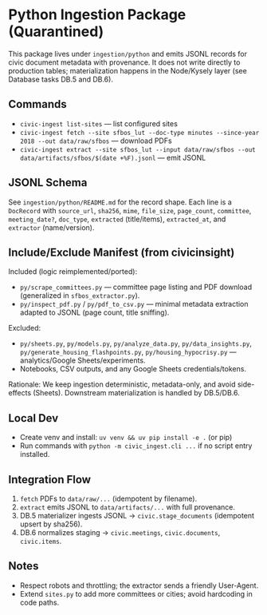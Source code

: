 # Python Ingestion Package (Quarantined)

This package lives under `ingestion/python` and emits JSONL records for civic document metadata with provenance. It does not write directly to production tables; materialization happens in the Node/Kysely layer (see Database tasks DB.5 and DB.6).

## Commands

- `civic-ingest list-sites` — list configured sites
- `civic-ingest fetch --site sfbos_lut --doc-type minutes --since-year 2018 --out data/raw/sfbos` — download PDFs
- `civic-ingest extract --site sfbos_lut --input data/raw/sfbos --out data/artifacts/sfbos/$(date +%F).jsonl` — emit JSONL

## JSONL Schema

See `ingestion/python/README.md` for the record shape. Each line is a `DocRecord` with `source_url`, `sha256`, `mime`, `file_size`, `page_count`, `committee`, `meeting_date?`, `doc_type`, `extracted` (title/items), `extracted_at`, and `extractor` (name/version).

## Include/Exclude Manifest (from civicinsight)

Included (logic reimplemented/ported):
- `py/scrape_committees.py` — committee page listing and PDF download (generalized in `sfbos_extractor.py`).
- `py/inspect_pdf.py` / `py/pdf_to_csv.py` — minimal metadata extraction adapted to JSONL (page count, title sniffing).

Excluded:
- `py/sheets.py`, `py/models.py`, `py/analyze_data.py`, `py/data_insights.py`, `py/generate_housing_flashpoints.py`, `py/housing_hypocrisy.py` — analytics/Google Sheets/experiments.
- Notebooks, CSV outputs, and any Google Sheets credentials/tokens.

Rationale: We keep ingestion deterministic, metadata-only, and avoid side-effects (Sheets). Downstream materialization is handled by DB.5/DB.6.

## Local Dev

- Create venv and install: `uv venv && uv pip install -e .` (or pip)
- Run commands with `python -m civic_ingest.cli ...` if no script entry installed.

## Integration Flow

1) `fetch` PDFs to `data/raw/...` (idempotent by filename).
2) `extract` emits JSONL to `data/artifacts/...` with full provenance.
3) DB.5 materializer ingests JSONL → `civic.stage_documents` (idempotent upsert by sha256).
4) DB.6 normalizes staging → `civic.meetings`, `civic.documents`, `civic.items`.

## Notes

- Respect robots and throttling; the extractor sends a friendly User-Agent.
- Extend `sites.py` to add more committees or cities; avoid hardcoding in code paths.

